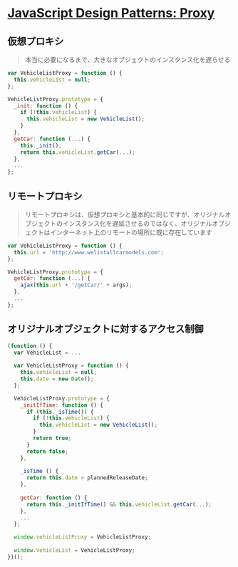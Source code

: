 # [JavaScript Design Patterns: Proxy](https://www.joezimjs.com/javascript/javascript-design-patterns-proxy/)

## 仮想プロキシ
> 本当に必要になるまで、大きなオブジェクトのインスタンス化を遅らせる
```js
var VehicleListProxy = function () {
  this.vehicleList = null;
};

VehicleListProxy.prototype = {
  _init: function () {
    if (!this.vehicleList) {
      this.vehicleList = new VehicleList();
    }
  },
  getCar: function (...) {
    this._init();
    return this.vehicleList.getCar(...);
  },
  ...
};
```

## リモートプロキシ
> リモートプロキシは、仮想プロキシと基本的に同じですが、オリジナルオブジェクトのインスタンス化を遅延させるのではなく、オリジナルオブジェクトはインターネット上のリモートの場所に既に存在しています
```js
var VehicleListProxy = function () {
  this.url = 'http://www.welistallcarmodels.com';
};

VehicleListProxy.prototype = {
  getCar: function (...) {
    ajax(this.url + '/getCar/' + args);
  },
  ...
};
```

## オリジナルオブジェクトに対するアクセス制御
```js
(function () {
  var VehicleList = ...
  
  var VehicleListProxy = function () {
    this.vehicleList = null;
    this.date = new Date();
  };

  VehicleListProxy.prototype = {
    _initIfTime: function () {
      if (this._isTime()) {
        if (!this.vehicleList) {
          this.vehicleList = new VehicleList();
        }
        return true;
      }
      return false;
    },
    
    _isTime () {
      return this.date > plannedReleaseDate;
    },
    
    getCar: function () {
      return this._initIfTime() && this.vehicleList.getCar(...);
    },
    ...
  };

  window.vehicleListProxy = VehicleListProxy;
  
  window.VehicleList = VehicleListProxy;
})();
